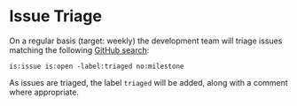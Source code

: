 # Issue Triage

On a regular basis (target: weekly) the development team will triage issues matching the following [GitHub search](https://github.com/Azure/azure-service-operator/issues?q=is%3Aissue+is%3Aopen+-label%3Atriaged+no%3Amilestone+):

```
is:issue is:open -label:triaged no:milestone 
```

As issues are triaged, the label `triaged` will be added, along with a comment where appropriate.

